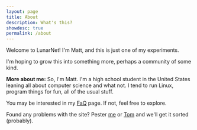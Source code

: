 ```yaml
---
layout: page
title: About
description: What's this?
showdesc: true
permalink: /about
---
```


Welcome to LunarNet! I'm Matt, and this is just one of my experiments.

I'm hoping to grow this into something more, perhaps a community of some kind.

**More about me:**
So, I'm Matt. I'm a high school student in the United States leaning all about computer science and what not. I tend to run Linux, program things for fun, all of the usual stuff.

You may be interested in my [FaQ](/faq/) page. If not, feel free to explore.

Found any problems with the site? Pester [me](/contact) or [Tom](https://tomr.me/#contact) and we'll get it sorted (probably).
